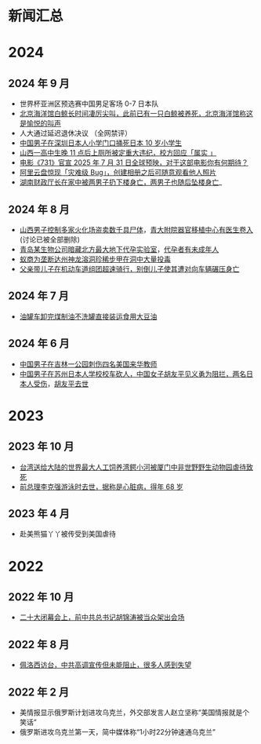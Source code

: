 # 新闻汇总

# 2024
## 2024 年 9 月
- 世界杯亚洲区预选赛中国男足客场 0-7 日本队
- [北京海洋馆白鲸长时间凄厉尖叫，此前已有一只白鲸被养死，北京海洋馆称这是愉悦的叫声](https://www.zhihu.com/question/666340522)
- 人大通过延迟退休决议 （全网禁评）
- [中国男子在深圳日本人小学门口捅死日本 10 岁小学生](https://www.zhihu.com/question/667566745)
- [山西一高中生晚 11 点后上厕所被定重大违纪，校方回应「属实 」](https://www.zhihu.com/question/667491692)
- [电影《731》官宣 2025 年 7 月 31 日全球预映，对于这部电影你有何期待？](https://www.zhihu.com/question/667471897)
- [阿里云盘惊现「灾难级 Bug」，创建相册之后可随意观看他人照片](https://www.zhihu.com/question/667213540)
- [湖南财政厅长在家中被两男子扔下楼身亡，两男子也随后坠楼身亡](https://www.zhihu.com/question/667589204)_
## 2024 年 8 月
- [山西男子控制多家火化场盗卖数千具尸体](https://www.zhihu.com/question/663778150)，[青大附院器官移植中心有医生卷入](https://www.zhihu.com/question/663778150)  (讨论已被全部删除)
- [青岛某生物公司暗藏北方最大地下代孕实验室](https://www.zhihu.com/question/665407720)，[代孕者有未成年人](https://www.zhihu.com/question/666001729)
- [蚁商为垄断达州神龙溶洞珍稀步甲在洞中大量投毒](https://www.zhihu.com/question/664306989)
- [父亲带儿子在机动车道组团超速骑行，别倒儿子使其遭对向车辆碾压身亡](https://www.zhihu.com/question/664119260)
## 2024 年 7 月
- [油罐车卸完煤制油不洗罐直接装运食用大豆油](https://www.zhihu.com/question/660963326)
## 2024 年 6 月
- [中国男子在吉林一公园刺伤四名美国来华教师](https://www.zhihu.com/question/658642574)
- [中国男子在苏州日本人学校校车砍人，中国女子胡友平见义勇为阻拦，两名日本人受伤](https://www.zhihu.com/question/659837226)，[胡友平去世](https://www.zhihu.com/question/660151512)

# 2023
## 2023 年 10 月
- [台湾送给大陆的世界最大人工饲养湾鳄小河被厦门中非世野野生动物园虐待致死](https://www.zhihu.com/question/627903083)
- [前总理李克强游泳时去世，据称是心脏病，得年 68 岁](https://zh.wikipedia.org/zh-cn/%E6%9D%8E%E5%85%8B%E5%BC%BA%E4%B9%8B%E6%AD%BB)
## 2023 年 4 月
- 赴美熊猫丫丫被传受到美国虐待

# 2022
## 2022 年 10 月
- [二十大闭幕会上，前中共总书记胡锦涛被当众架出会场](https://zh.wikipedia.org/zh-cn/%E8%83%A1%E9%94%A6%E6%B6%9B%E4%BA%8C%E5%8D%81%E5%A4%A7%E7%A6%BB%E5%9C%BA%E4%BA%8B%E4%BB%B6)
## 2022 年 8 月
- [佩洛西访台，中共高调宣传但未能阻止，很多人感到失望](https://www.zhihu.com/question/546777792)
## 2022 年 2 月
- 美情报显示俄罗斯计划进攻乌克兰，外交部发言人赵立坚称“美国情报就是个笑话”
- 俄罗斯进攻乌克兰第一天，简中媒体称“1小时22分钟速通乌克兰”
